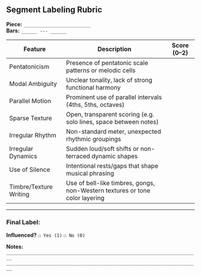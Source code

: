 ## Segment Labeling Rubric

**Piece:** `_________________________`  
**Bars:** `______ --- ______`

| Feature                 | Description                                                                 | Score (0–2) |
|------------------------|-----------------------------------------------------------------------------|-------------|
| Pentatonicism          | Presence of pentatonic scale patterns or melodic cells                      |             |
| Modal Ambiguity        | Unclear tonality, lack of strong functional harmony                         |             |
| Parallel Motion        | Prominent use of parallel intervals (4ths, 5ths, octaves)                   |             |
| Sparse Texture         | Open, transparent scoring (e.g. solo lines, space between notes)            |             |
| Irregular Rhythm       | Non-standard meter, unexpected rhythmic groupings                           |             |
| Irregular Dynamics     | Sudden loud/soft shifts or non-terraced dynamic shapes                      |             |
| Use of Silence         | Intentional rests/gaps that shape musical phrasing                          |             |
| Timbre/Texture Writing | Use of bell-like timbres, gongs, non-Western textures or tone color layering|             |

---

### Final Label:

**Influenced?** `☐ Yes (1)` `☐ No (0)`

**Notes:**  
`________________________________________________________________________`  
`________________________________________________________________________`

